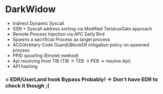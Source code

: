 # DarkWidow

- Indirect Dynamic Syscall
- SSN + Syscall address sorting via Modified TartarusGate approach
- Remote Process Injection via APC Early Bird
- Spawns a sacrificial Process as target process
- ACG(Arbitary Code Guard)/BlockDll mitigation policy on spawned process
- PPID spoofing (Emotet method)
- Api resolving from TIB (TIB -> TEB -> PEB -> resolve Api)
- API hashing

### = EDR/UserLand hook Bypass Probably! -> Don't have EDR to check it though ;(
